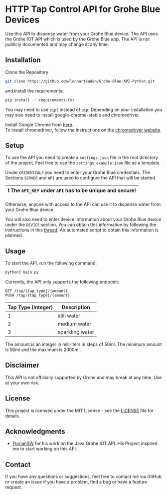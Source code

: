 # HTTP Tap Control API for Grohe Blue Devices
Use this API to dispense water from your Grohe Blue device.
The API uses the Grohe IOT API which is used by the Grohe Blue app.
The API is not publicly documented and may change at any time.

## Installation
Clone the Repository
```bash
git clone https://github.com/lennartkaden/Grohe-Blue-API-Python.git
```
and install the requirements:
```bash
pip install -r requirements.txt
```

You may need to use `pip3` instead of `pip`.
Depending on your installation you may also need to install google-chrome-stable and chromedriver.  

Install Google Chrome from [here](https://www.google.com/chrome/).  
To install chromedriver, follow the instructions on the [chromedriver website](https://chromedriver.chromium.org/getting-started).

## Setup
To use the API you need to create a `settings.json` file in the root directory of the project.
Feel free to use the `settings_example.json` file as a template.

Under `CREDENTIALS` you need to enter your Grohe Blue credentials.
The Sections `SERVER` and `API` are used to configure the API that will be started.


| :exclamation:  The `API_KEY` under `API` has to be unique and secure! |
|-----------------------------------------------------------------------|
Otherwise, anyone with access to the API can use it to dispense water from your Grohe Blue device.

You will also need to enter device information about your Grohe Blue device under the `DEVICE` section.
You can obtain this information by following the instructions in this [thread](https://github.com/FlorianSW/grohe-ondus-api-java/issues/12).
An automated script to obtain this information is planned.

## Usage
To start the API, run the following command:
```bash
python3 main.py
```
Currently, the API only supports the following endpoint:
```
GET /tap/{tap_type}/{amount}
PUSH /tap/{tap_type}/{amount}
```

| Tap Type (Integer) | Description     |
|--------------------|-----------------|
| 1                  | still water     |
| 2                  | medium water    |
| 3                  | sparkling water |

The amount is an integer in milliliters in steps of 50ml. The minimum amount is 50ml and the maximum is 2000ml.

## Disclaimer
This API is not officially supported by Grohe and may break at any time.
Use at your own risk.

## License
This project is licensed under the MIT License - see the [LICENSE](LICENSE) file for details.

## Acknowledgments
* [FlorianSW](https://github.com/FlorianSW/grohe-ondus-api-java) for his work on the Java Grohe IOT API. His Project inspired me to start working on this API.

## Contact
If you have any questions or suggestions, feel free to contact me via GitHub or create an issue if you have a problem, find a bug or have a feature request.